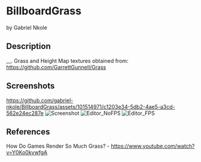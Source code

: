 # BillboardGrass
by Gabriel Nkole

## Description
__. Grass and Height Map textures obtained from: https://github.com/GarrettGunnell/Grass

## Screenshots
https://github.com/gabriel-nkole/BillboardGrass/assets/101514971/c1203e34-5db2-4ae5-a3cd-562e24ec287e
![Screenshot](https://github.com/gabriel-nkole/BillboardGrass/assets/101514971/0da4a3a7-eeec-4d6c-997a-c841d680cca8)
![Editor_NoFPS](https://github.com/gabriel-nkole/BillboardGrass/assets/101514971/949c56c3-81eb-42a8-877c-6abee0f78ae6)
![Editor_FPS](https://github.com/gabriel-nkole/BillboardGrass/assets/101514971/cfd4a4ef-1a8f-49e3-acdc-cb70fb7fb7cd)

## References
How Do Games Render So Much Grass? - https://www.youtube.com/watch?v=Y0Ko0kvwfgA

